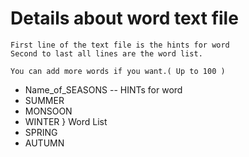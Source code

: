 # Details about word text file

    First line of the text file is the hints for word
    Second to last all lines are the word list.
    
    You can add more words if you want.( Up to 100 )

* Name_of_SEASONS -- HINTs for word
* SUMMER     
* MONSOON     
* WINTER         } Word List
* SPRING       
* AUTUMN          
